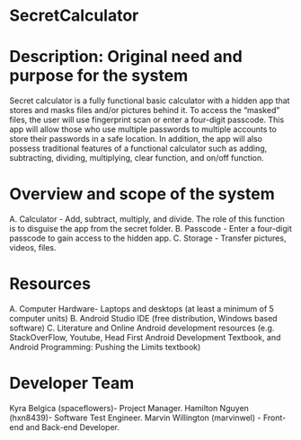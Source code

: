 # SecretCalculator

# Description: Original need and purpose for the system

Secret calculator is a fully functional basic calculator with a hidden app that stores and masks files and/or pictures behind it. To access the “masked” files, the user will use fingerprint scan or enter a four-digit passcode. This app will allow those who use multiple passwords to multiple accounts to store their passwords in a safe location. In addition, the app will also possess traditional features of a functional calculator such as adding, subtracting, dividing, multiplying, clear function, and on/off function. 

# Overview and scope of the system

A.	Calculator - Add, subtract, multiply, and divide. The role of this function is to disguise the 	    	app from the secret folder.
B.	Passcode - Enter a four-digit passcode to gain access to the hidden app.
C.	Storage  - Transfer pictures, videos, files.

# Resources

A.	Computer Hardware- Laptops and desktops (at least a minimum of 5 computer units)
B.	Android Studio IDE (free distribution, Windows based software)
C.	Literature and Online Android development resources (e.g. StackOverFlow, Youtube, Head First Android Development Textbook, and Android Programming: Pushing the Limits textbook)

# Developer Team
Kyra Belgica (spaceflowers)- Project Manager.
Hamilton Nguyen (hxn8439)- Software Test Engineer.
Marvin Willington (marvinwel) - Front-end and Back-end Developer.


